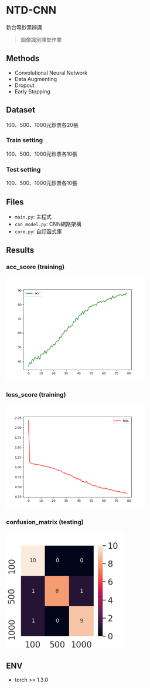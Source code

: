 # NTD-CNN
新台幣鈔票辨識
> 圖像識別課堂作業

## Methods
- Convolutional Neural Network
- Data Augmenting
- Dropout
- Early Stopping

## Dataset
100、500、1000元鈔票各20張
### Train setting
100、500、1000元鈔票各10張
### Test setting
100、500、1000元鈔票各10張

## Files
- `main.py`: 主程式
- `cnn_model.py`: CNN網路架構
- `core.py`: 自訂函式庫

## Results
### acc_score (training)
<img src="https://github.com/p208p2002/NTD-CNN/blob/master/acc_score.png?raw=true" alt="acc_score" width="380px"/>

### loss_score (training)
<img src="https://github.com/p208p2002/NTD-CNN/blob/master/loss_score.png?raw=true" alt="loss_score" width="380px"/>

### confusion_matrix (testing)
<img src="https://github.com/p208p2002/NTD-CNN/blob/master/confusion_matrix.png?raw=true" alt="confusion_matrix" width="320px"/>

## ENV
- torch >= 1.3.0
